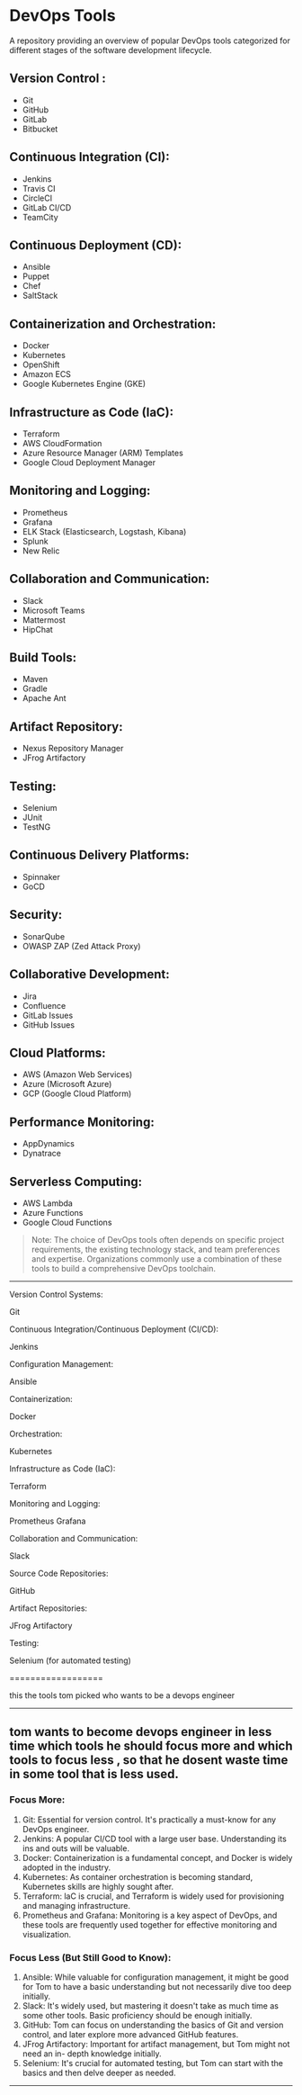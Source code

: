 # DevOps Tools

A repository providing an overview of popular DevOps tools categorized for different stages of the software development lifecycle.

## Version Control :

- Git
- GitHub
- GitLab
- Bitbucket

## Continuous Integration (CI):

- Jenkins
- Travis CI
- CircleCI
- GitLab CI/CD
- TeamCity

## Continuous Deployment (CD):

- Ansible
- Puppet
- Chef
- SaltStack

## Containerization and Orchestration:

- Docker
- Kubernetes
- OpenShift
- Amazon ECS
- Google Kubernetes Engine (GKE)

## Infrastructure as Code (IaC):

- Terraform
- AWS CloudFormation
- Azure Resource Manager (ARM) Templates
- Google Cloud Deployment Manager

## Monitoring and Logging:

- Prometheus
- Grafana
- ELK Stack (Elasticsearch, Logstash, Kibana)
- Splunk
- New Relic

## Collaboration and Communication:

- Slack
- Microsoft Teams
- Mattermost
- HipChat

## Build Tools:

- Maven
- Gradle
- Apache Ant

## Artifact Repository:

- Nexus Repository Manager
- JFrog Artifactory

## Testing:

- Selenium
- JUnit
- TestNG

## Continuous Delivery Platforms:

- Spinnaker
- GoCD

## Security:

- SonarQube
- OWASP ZAP (Zed Attack Proxy)

## Collaborative Development:

- Jira
- Confluence
- GitLab Issues
- GitHub Issues

## Cloud Platforms:

- AWS (Amazon Web Services)
- Azure (Microsoft Azure)
- GCP (Google Cloud Platform)

## Performance Monitoring:

- AppDynamics
- Dynatrace

## Serverless Computing:

- AWS Lambda
- Azure Functions
- Google Cloud Functions

> Note: The choice of DevOps tools often depends on specific project requirements, the existing technology stack, and team preferences and expertise. Organizations commonly use a combination of these tools to build a comprehensive DevOps toolchain.

---

Version Control Systems:

Git

Continuous Integration/Continuous Deployment (CI/CD):

Jenkins

Configuration Management:

Ansible

Containerization:

Docker

Orchestration:

Kubernetes

Infrastructure as Code (IaC):

Terraform

Monitoring and Logging:

Prometheus
Grafana

Collaboration and Communication:

Slack

Source Code Repositories:

GitHub

Artifact Repositories:

JFrog Artifactory

Testing:

Selenium (for automated testing)




==================

this the tools tom picked who wants to be a devops engineer

---

tom  wants to become devops engineer in less time which tools he should focus more and which tools to focus less , so that he dosent waste time in some tool that is less used.
---
### Focus More:
1. Git: Essential for version control. It's practically a must-know for any DevOps engineer.
2. Jenkins: A popular CI/CD tool with a large user base. Understanding its ins and outs
will be valuable.
3. Docker: Containerization is a fundamental concept, and Docker is widely adopted in
the industry.
4. Kubernetes: As container orchestration is becoming standard, Kubernetes skills are
highly sought after.
5. Terraform: laC is crucial, and Terraform is widely used for provisioning and managing
infrastructure.
6. Prometheus and Grafana: Monitoring is a key aspect of DevOps, and these tools are
frequently used together for effective monitoring and visualization.


### Focus Less (But Still Good to Know):
1. Ansible: While valuable for configuration management, it might be good for Tom to
have a basic understanding but not necessarily dive too deep initially.
2. Slack: It's widely used, but mastering it doesn't take as much time as some other
tools. Basic proficiency should be enough initially.
3. GitHub: Tom can focus on understanding the basics of Git and version control, and
later explore more advanced GitHub features.
4. JFrog Artifactory: Important for artifact management, but Tom might not need an in-
depth knowledge initially.
5. Selenium: It's crucial for automated testing, but Tom can start with the basics and
then delve deeper as needed.

---


